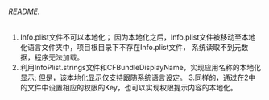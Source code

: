 ###### README.

1. Info.plist文件不可以本地化；
因为本地化之后，Info.plist文件被移动至本地化语言文件夹中，项目根目录下不存在Info.plist文件，
系统读取不到元数据，程序无法加载。
2. 利用InfoPlist.strings文件和CFBundleDisplayName，实现应用名称的本地化显示;
但是，该本地化显示仅支持跟随系统语言设定。
3.同样的，通过在2中的文件中设置相应的权限的Key，也可以实现权限提示内容的本地化。
